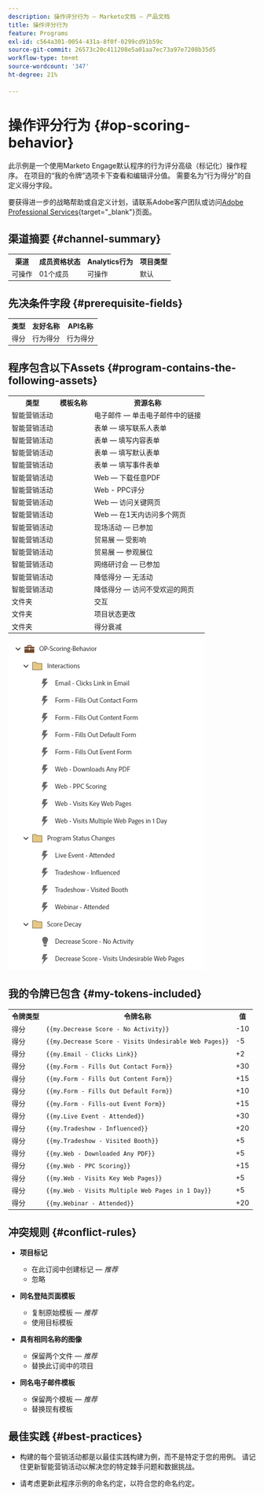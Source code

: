 ```yaml
---
description: 操作评分行为 — Marketo文档 — 产品文档
title: 操作评分行为
feature: Programs
exl-id: c564a301-0054-431a-8f0f-0299cd91b59c
source-git-commit: 26573c20c411208e5a01aa7ec73a97e7208b35d5
workflow-type: tm+mt
source-wordcount: '347'
ht-degree: 21%

---
```


# 操作评分行为 {#op-scoring-behavior}

此示例是一个使用Marketo Engage默认程序的行为评分高级（标记化）操作程序。 在项目的“我的令牌”选项卡下查看和编辑评分值。 需要名为“行为得分”的自定义得分字段。

要获得进一步的战略帮助或自定义计划，请联系Adobe客户团队或访问[Adobe Professional Services](https://business.adobe.com/customers/consulting-services/main.html){target="_blank"}页面。

## 渠道摘要 {#channel-summary}

<table style="table-layout:auto">
 <tbody>
  <tr>
   <th>渠道</th>
   <th>成员资格状态</th>
   <th>Analytics行为</th>
   <th>项目类型</th>
  </tr>
  <tr>
   <td>可操作</td>
   <td>01个成员</td>
   <td>可操作</td>
   <td>默认</td>
  </tr>
 </tbody>
</table>

## 先决条件字段 {#prerequisite-fields}

<table style="table-layout:auto">
 <tbody>
  <tr>
   <th>类型</th>
   <th>友好名称</th>
   <th>API名称</th>
  </tr>
  <tr>
   <td>得分</td>
   <td>行为得分</td>
   <td>行为得分</td>
  </tr>
 </tbody>
</table>

## 程序包含以下Assets {#program-contains-the-following-assets}

<table style="table-layout:auto">
 <tbody>
  <tr>
   <th>类型</th>
   <th>模板名称</th>
   <th>资源名称</th>
  </tr>
  <tr>
   <td>智能营销活动</td>
   <td> </td>
   <td>电子邮件 — 单击电子邮件中的链接</td>
  </tr>
  <tr>
   <td>智能营销活动</td>
   <td> </td>
   <td>表单 — 填写联系人表单</td>
  </tr>
  <tr>
   <td>智能营销活动</td>
   <td> </td>
   <td>表单 — 填写内容表单</td>
  </tr>
  <tr>
   <td>智能营销活动</td>
   <td> </td>
   <td>表单 — 填写默认表单</td>
  </tr>
  <tr>
   <td>智能营销活动</td>
   <td> </td>
   <td>表单 — 填写事件表单</td>
  </tr>
  <tr>
   <td>智能营销活动</td>
   <td> </td>
   <td>Web — 下载任意PDF</td>
  </tr>
  <tr>
   <td>智能营销活动</td>
   <td> </td>
   <td>Web - PPC评分</td>
  </tr>
  <tr>
   <td>智能营销活动</td>
   <td> </td>
   <td>Web — 访问关键网页</td>
  </tr>
  <tr>
   <td>智能营销活动</td>
   <td> </td>
   <td>Web — 在1天内访问多个网页</td>
  </tr>
  <tr>
   <td>智能营销活动</td>
   <td> </td>
   <td>现场活动 — 已参加</td>
  </tr>
  <tr>
   <td>智能营销活动</td>
   <td> </td>
   <td>贸易展 — 受影响</td>
  </tr>
  <tr>
   <td>智能营销活动</td>
   <td> </td>
   <td>贸易展 — 参观展位</td>
  </tr>
  <tr>
   <td>智能营销活动</td>
   <td> </td>
   <td>网络研讨会 — 已参加</td>
  </tr>
  <tr>
   <td>智能营销活动</td>
   <td> </td>
   <td>降低得分 — 无活动</td>
  </tr>
  <tr>
   <td>智能营销活动</td>
   <td> </td>
   <td>降低得分 — 访问不受欢迎的网页</td>
  </tr>
  <tr>
   <td>文件夹</td>
   <td> </td>
   <td>交互</td>
  </tr>
  <tr>
   <td>文件夹</td>
   <td> </td>
   <td>项目状态更改</td>
  </tr>
  <tr>
   <td>文件夹</td>
   <td> </td>
   <td>得分衰减</td>
  </tr>
 </tbody>
</table>

![](assets/op-scoring-behavior-1.png)

## 我的令牌已包含 {#my-tokens-included}

<table style="table-layout:auto">
 <tbody>
  <tr>
   <th>令牌类型</th>
   <th>令牌名称</th>
   <th>值</th>
  </tr>
  <tr>
   <td>得分</td>
   <td><code>{{my.Decrease Score - No Activity}}</code></td>
   <td>-10</td>
  </tr>
  <tr>
   <td>得分</td>
   <td><code>{{my.Decrease Score - Visits Undesirable Web Pages}}</code></td>
   <td>-5</td>
  </tr>
  <tr>
   <td>得分</td>
   <td><code>{{my.Email - Clicks Link}}</code></td>
   <td>+2</td>
  </tr>
   <tr>
   <td>得分</td>
   <td><code>{{my.Form - Fills Out Contact Form}}</code></td>
   <td>+30</td>
  </tr>
  <tr>
   <td>得分</td>
   <td><code>{{my.Form - Fills Out Content Form}}</code></td>
   <td>+15</td>
  </tr>
  <tr>
   <td>得分</td>
   <td><code>{{my.Form - Fills Out Default Form}}</code></td>
   <td>+10</td>
  </tr>
   <tr>
   <td>得分</td>
   <td><code>{{my.Form - Fills-out Event Form}}</code></td>
   <td>+15</td>
  </tr>
  <tr>
   <td>得分</td>
   <td><code>{{my.Live Event - Attended}}</code></td>
   <td>+30</td>
  </tr>
   <tr>
   <td>得分</td>
   <td><code>{{my.Tradeshow - Influenced}}</code></td>
   <td>+20</td>
  </tr>
  <tr>
   <td>得分</td>
   <td><code>{{my.Tradeshow - Visited Booth}}</code></td>
   <td>+5</td>
  </tr>
  <tr>
   <td>得分</td>
   <td><code>{{my.Web - Downloaded Any PDF}}</code></td>
   <td>+5</td>
  </tr>
  <tr>
   <td>得分</td>
   <td><code>{{my.Web - PPC Scoring}}</code></td>
   <td>+15</td>
  </tr>
   <tr>
   <td>得分</td>
   <td><code>{{my.Web - Visits Key Web Pages}}</code></td>
   <td>+5</td>
  </tr>
  <tr>
   <td>得分</td>
   <td><code>{{my.Web - Visits Multiple Web Pages in 1 Day}}</code></td>
   <td>+5</td>
  </tr>
  <tr>
   <td>得分</td>
   <td><code>{{my.Webinar - Attended}}</code></td>
   <td>+20</td>
  </tr>
 </tbody>
</table>

## 冲突规则 {#conflict-rules}

* **项目标记**
   * 在此订阅中创建标记 — _推荐_
   * 忽略

* **同名登陆页面模板**
   * 复制原始模板 — _推荐_
   * 使用目标模板

* **具有相同名称的图像**
   * 保留两个文件 — _推荐_
   * 替换此订阅中的项目

* **同名电子邮件模板**
   * 保留两个模板 — _推荐_
   * 替换现有模板

## 最佳实践 {#best-practices}

* 构建的每个营销活动都是以最佳实践构建为例，而不是特定于您的用例。 请记住更新智能营销活动以解决您的特定棘手问题和数据挑战。

* 请考虑更新此程序示例的命名约定，以符合您的命名约定。
